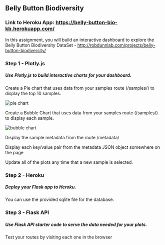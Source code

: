 ## Belly Button Biodiversity

### Link to Heroku App: https://belly-button-bio-kb.herokuapp.com/

In this assignment, you will build an interactive dashboard to explore the Belly Button Biodiversity DataSet - http://robdunnlab.com/projects/belly-button-biodiversity/

### Step 1 - Plotly.js

##### Use Plotly.js to build interactive charts for your dashboard.

Create a Pie chart that uses data from your samples route (/samples/<sample>) to display the top 10 samples.
  
![pie chart](https://github.com/katelynburke/bootcamphomework/blob/master/12_Interactive_Visualizations/images/pie_chart.png)

Create a Bubble Chart that uses data from your samples route (/samples/<sample>) to display each sample.

![bubble chart](https://github.com/katelynburke/bootcamphomework/blob/master/12_Interactive_Visualizations/images/bubble_plot.png)


Display the sample metadata from the route /metadata/<sample>

Display each key/value pair from the metadata JSON object somewhere on the page

Update all of the plots any time that a new sample is selected.


### Step 2 - Heroku

##### Deploy your Flask app to Heroku.

You can use the provided sqlite file for the database.

### Step 3 - Flask API

##### Use Flask API starter code to serve the data needed for your plots.

Test your routes by visiting each one in the browser





